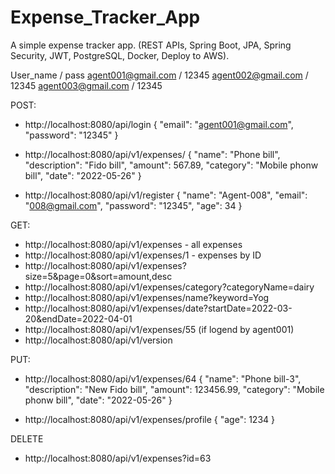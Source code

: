 # Expense_Tracker_App
A simple expense tracker app. (REST APIs, Spring Boot, JPA, Spring Security, JWT, PostgreSQL, Docker, Deploy to AWS).

User_name / pass
agent001@gmail.com / 12345
agent002@gmail.com / 12345
agent003@gmail.com / 12345

POST:
- http://localhost:8080/api/login
  {
  "email": "agent001@gmail.com",
  "password": "12345"
  }

- http://localhost:8080/api/v1/expenses/
  {
  "name": "Phone bill",
  "description": "Fido bill",
  "amount": 567.89,
  "category": "Mobile phonw bill",
  "date": "2022-05-26"
  }

- http://localhost:8080/api/v1/register
  {
  "name": "Agent-008",
  "email": "008@gmail.com",
  "password": "12345",
  "age": 34
  }

GET:
  - http://localhost:8080/api/v1/expenses              - all expenses
  - http://localhost:8080/api/v1/expenses/1            - expenses by ID
  - http://localhost:8080/api/v1/expenses?size=5&page=0&sort=amount,desc
  - http://localhost:8080/api/v1/expenses/category?categoryName=dairy
  - http://localhost:8080/api/v1/expenses/name?keyword=Yog
  - http://localhost:8080/api/v1/expenses/date?startDate=2022-03-20&endDate=2022-04-01
  - http://localhost:8080/api/v1/expenses/55 (if logend by agent001)
  - http://localhost:8080/api/v1/version

PUT: 
  - http://localhost:8080/api/v1/expenses/64
    {
    "name": "Phone bill-3",
    "description": "New Fido bill",
    "amount": 123456.99,
    "category": "Mobile phonw bill",
    "date": "2022-05-26"
    }

  - http://localhost:8080/api/v1/expenses/profile
    {
    "age": 1234
    }

DELETE
  - http://localhost:8080/api/v1/expenses?id=63
  

